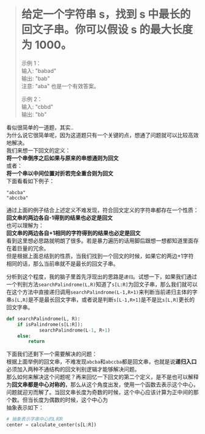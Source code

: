 ># 给定一个字符串 s，找到 s 中最长的回文子串。你可以假设 s 的最大长度为 1000。 
>  
>示例 1：  
>输入: "babad"  
>输出: "bab"  
>注意: "aba" 也是一个有效答案。  
>  
>示例 2：  
>输入: "cbbd"  
>输出: "bb"  

看似很简单的一道题，其实..  
为什么说它很简单呢，因为这道题只有一个关键的点，想通了问题就可以比较高效地解决。  
我们来想一下回文的定义：  
**将一个串倒序之后如果与原来的串想通则为回文**  
或者：  
**将一个串以中间位置对折若完全重合则为回文**  
下面看看如下例子：  
```
"abcba"
"abccba"  
```  
通过上面的例子结合上述定义不难发现，符合回文定义的字符串都存在一个性质：  
**回文串的两边各自-1得到的结果也必定是回文**  
也可以理解为：  
**回文串的两边各自+1相同的字符得到的结果也必定是回文**  
看到这里想必思路就明朗了很多。若是暴力遍历的话用脚后跟想一想都知道里面存在着巨量的冗余。  
但是根据上面总结到的性质，当我们找到一个回文的时候，如果它的两边+1字符相同的话，那么当前串就不是最长的回文子串。
  
分析到这个程度，我的脑子里首先浮现出的思路是`递归`。试想一下，如果我们通过一个判别方法`searchPalindrome(L,R)`知道了`s[L:R]`为回文子串，那么我们就可以在这个方法中直接递归调用`searchPalindrome(L-1,R+1)`来判断当前递归主体的字串`s[L,R]`是不是最长回文字串，或者说是判断`s[L-1,R+1]`是不是比`s[L,R]`更长的回文字串。  
```python  
def searchPalindrome(L, R):
    if isPalindrome(s[L:R]):
            searchPalindrome(L-1, R+1)
    else:
        return
```
下面我们还剩下一个需要解决的问题：  
根据上面举例的回文串，不难发现`abcba`和`abccba`都是回文串，也就是说**递归入口**必须加入两种不通结构的回文判别逻辑才能够解决问题。  
那么如何来解决这个问题呢？再来回忆一下回文的第二个定义，是不是也可以解释为**回文串都是中心对称的**，那么从这个角度出发，使用一个函数去表示这个中心，问题就迎刃而解了。当回文串长度为奇数的时候，这个中心应该计算为正中间的那个数。但当长度为偶数的时候，这个中心为  
抽象表示如下：  
```python  
# 抽象表示字串中心的L和R
center = calculate_center(s[L:R])

```
